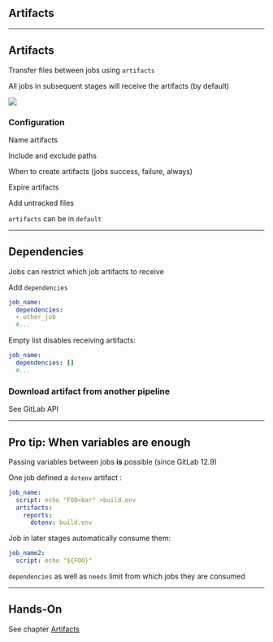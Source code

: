 <!-- .slide: id="gitlab_artifacts" class="vertical-center" -->

<i class="fa-duotone fa-cubes fa-8x fa-duotone-colors-inverted" style="float: right; color: grey;"></i>

## Artifacts

---

## Artifacts

Transfer files between jobs using `artifacts` [](https://docs.gitlab.com/ee/ci/yaml/#artifacts)

All jobs in subsequent stages will receive the artifacts (by default)

![](160_gitlab_ci/060_artifacts/artifacts.drawio.svg) <!-- .element: style="width: 50%; float: right;" -->

### Configuration

Name artifacts

Include and exclude paths

When to create artifacts (jobs success, failure, always)

Expire artifacts

Add untracked files

`artifacts` can be in `default` [<i class="fa-solid fa-arrow-right-to-bracket"></i>](#/gitlab_default)

---

## Dependencies

Jobs can restrict which job artifacts to receive

Add `dependencies` [](https://docs.gitlab.com/ee/ci/yaml/#dependencies)

```yaml
job_name:
  dependencies:
  - other_job
  #...
```

Empty list disables receiving artifacts:

```yaml
job_name:
  dependencies: []
  #...
```

### Download artifact from another pipeline

See GitLab API [](https://docs.gitlab.com/ee/api/job_artifacts.html#download-the-artifacts-archive)

---

## Pro tip: When variables are enough

Passing variables between jobs **is** possible (since GitLab 12.9)

One job defined a `dotenv` artifact [](https://docs.gitlab.com/ee/ci/variables/index.html#pass-an-environment-variable-to-another-job):

```yaml
job_name:
  script: echo "FOO=bar" >build.env
  artifacts:
    reports:
      dotenv: build.env
```

Job in later stages automatically consume them:

```yaml
job_name2:
  script: echo "${FOO}"
```

`dependencies` as well as `needs` limit from which jobs they are consumed

---

## Hands-On

See chapter [Artifacts](/hands-on/20231130/060_artifacts/exercise/)
